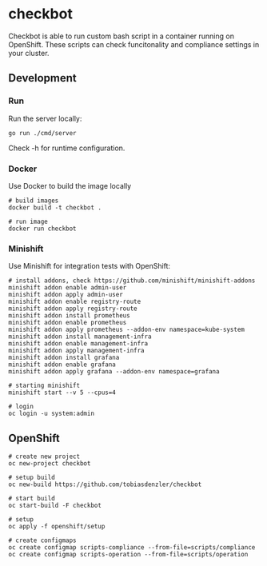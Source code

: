 # checkbot
Checkbot is able to run custom bash script in a container running on OpenShift. These scripts can check funcitonality and compliance settings in your cluster.

## Development

### Run

Run the server locally:

```
go run ./cmd/server
```

Check -h for runtime configuration.


### Docker

Use Docker to build the image locally

```
# build images
docker build -t checkbot .

# run image
docker run checkbot
```


### Minishift

Use Minishift for integration tests with OpenShift:

```
# install addons, check https://github.com/minishift/minishift-addons
minishift addon enable admin-user
minishift addon apply admin-user
minishift addon enable registry-route
minishift addon apply registry-route
minishift addon install prometheus
minishift addon enable prometheus
minishift addon apply prometheus --addon-env namespace=kube-system
minishift addon install management-infra
minishift addon enable management-infra
minishift addon apply management-infra
minishift addon install grafana
minishift addon enable grafana
minishift addon apply grafana --addon-env namespace=grafana

# starting minishift
minishift start --v 5 --cpus=4

# login
oc login -u system:admin
```

## OpenShift
```
# create new project
oc new-project checkbot

# setup build
oc new-build https://github.com/tobiasdenzler/checkbot

# start build
oc start-build -F checkbot

# setup
oc apply -f openshift/setup

# create configmaps
oc create configmap scripts-compliance --from-file=scripts/compliance
oc create configmap scripts-operation --from-file=scripts/operation
```
